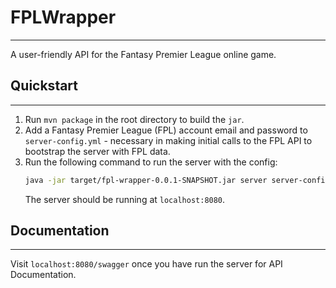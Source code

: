 # FPLWrapper
***
A user-friendly API for the Fantasy Premier League online game.
## Quickstart
***
1. Run `mvn package` in the root directory to build the `jar`.
2. Add a Fantasy Premier League (FPL) account email and password to `server-config.yml` - necessary in making initial calls to the FPL API to bootstrap the server with FPL data.
3. Run the following command to run the server with the config:
    ```sh
    java -jar target/fpl-wrapper-0.0.1-SNAPSHOT.jar server server-config.yml
    ```
    The server should be running at `localhost:8080`.
## Documentation
***
Visit `localhost:8080/swagger` once you have run the server for API Documentation.
